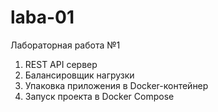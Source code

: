 # laba-01
Лабораторная работа №1
1. REST API сервер
2. Балансировщик нагрузки
3. Упаковка приложения в Docker-контейнер
4. Запуск проекта в Docker Compose
